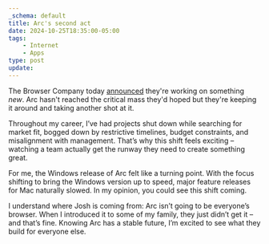 ```yaml
---
_schema: default
title: Arc's second act
date: 2024-10-25T18:35:00-05:00
tags:
    - Internet
    - Apps
type: post
update:
---
```

The Browser Company today [announced](https://www.theverge.com/2024/10/24/24279020/browser-company-ai-browser-arc) they're working on something *new*. Arc hasn't reached the critical mass they'd hoped but they're keeping it around and taking another shot at it.

Throughout my career, I’ve had projects shut down while searching for market fit, bogged down by restrictive timelines, budget constraints, and misalignment with management. That’s why this shift feels exciting – watching a team actually get the runway they need to create something great.

For me, the Windows release of Arc felt like a turning point. With the focus shifting to bring the Windows version up to speed, major feature releases for Mac naturally slowed. In my opinion, you could see this shift coming.

I understand where Josh is coming from: Arc isn’t going to be everyone’s browser. When I introduced it to some of my family, they just didn’t get it – and that’s fine. Knowing Arc has a stable future, I’m excited to see what they build for everyone else.
